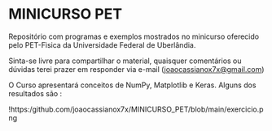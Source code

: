 # MINICURSO PET

Repositório com programas e exemplos mostrados no minicurso oferecido pelo PET-Fìsica da Universidade Federal de Uberlândia.

Sinta-se livre para compartilhar o material, quaisquer comentários ou dúvidas terei prazer em responder via e-mail (joaocassianox7x@gmail.com)

O Curso apresentará conceitos de NumPy, Matplotlib e Keras. Alguns dos resultados são :

!https:/github.com/joaocassianox7x/MINICURSO_PET/blob/main/exercicio.png
